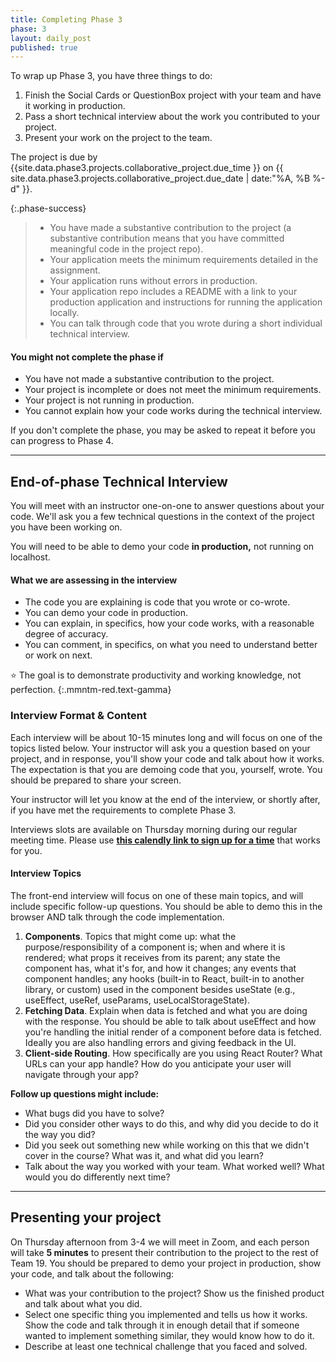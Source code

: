 ```yaml
---
title: Completing Phase 3
phase: 3
layout: daily_post
published: true
---
```


To wrap up Phase 3, you have three things to do:

1. Finish the Social Cards or QuestionBox project with your team and have it working in production.
2. Pass a short technical interview about the work you contributed to your project.
3. Present your work on the project to the team.

The project is due by {{site.data.phase3.projects.collaborative_project.due_time }} on {{ site.data.phase3.projects.collaborative_project.due_date | date:"%A, %B %-d" }}.

{:.phase-success}

> - You have made a substantive contribution to the project (a substantive contribution means that you have committed meaningful code in the project repo).
> - Your application meets the minimum requirements detailed in the assignment.
> - Your application runs without errors in production.
> - Your application repo includes a README with a link to your production application and instructions for running the application locally.
> - You can talk through code that you wrote during a short individual technical interview.

#### You might not complete the phase if

- You have not made a substantive contribution to the project.
- Your project is incomplete or does not meet the minimum requirements.
- Your project is not running in production.
- You cannot explain how your code works during the technical interview.

If you don't complete the phase, you may be asked to repeat it before you can progress to Phase 4.

---

## End-of-phase Technical Interview

You will meet with an instructor one-on-one to answer questions about your code. We'll ask you a few technical questions in the context of the project you have been working on.

You will need to be able to demo your code **in production,** not running on localhost.

#### What we are assessing in the interview

- The code you are explaining is code that you wrote or co-wrote.
- You can demo your code in production.
- You can explain, in specifics, how your code works, with a reasonable degree of accuracy.
- You can comment, in specifics, on what you need to understand better or work on next.

⭐ The goal is to demonstrate productivity and working knowledge, not perfection.
{:.mmntm-red.text-gamma}

### Interview Format & Content

Each interview will be about 10-15 minutes long and will focus on one of the topics listed below. Your instructor will ask you a question based on your project, and in response, you'll show your code and talk about how it works. The expectation is that you are demoing code that you, yourself, wrote. You should be prepared to share your screen.

Your instructor will let you know at the end of the interview, or shortly after, if you have met the requirements to complete Phase 3.

Interviews slots are available on Thursday morning during our regular meeting time. Please use **[this calendly link to sign up for a time](https://calendly.com/amy-at-momentum/end-of-phase-interview)** that works for you.


#### Interview Topics

The front-end interview will focus on one of these main topics, and will include specific follow-up questions. You should be able to demo this in the browser AND talk through the code implementation.

1. **Components**. Topics that might come up: what the purpose/responsibility of a component is; when and where it is rendered; what props it receives from its parent; any state the component has, what it's for, and how it changes; any events that component handles; any hooks (built-in to React, built-in to another library, or custom) used in the component besides useState (e.g., useEffect, useRef, useParams, useLocalStorageState).
2. **Fetching Data**. Explain when data is fetched and what you are doing with the response. You should be able to talk about useEffect and how you're handling the initial render of a component before data is fetched. Ideally you are also handling errors and giving feedback in the UI.
3. **Client-side Routing**. How specifically are you using React Router? What URLs can your app handle? How do you anticipate your user will navigate through your app?

**Follow up questions might include:**
- What bugs did you have to solve?
- Did you consider other ways to do this, and why did you decide to do it the way you did?
- Did you seek out something new while working on this that we didn't cover in the course? What was it, and what did you learn?
- Talk about the way you worked with your team. What worked well? What would you do differently next time?

---

## Presenting your project

On Thursday afternoon from 3-4 we will meet in Zoom, and each person will take **5 minutes** to present their contribution to the project to the rest of Team 19. You should be prepared to demo your project in production, show your code, and talk about the following:

- What was your contribution to the project? Show us the finished product and talk about what you did.
- Select one specific thing you implemented and tells us how it works. Show the code and talk through it in enough detail that if someone wanted to implement something similar, they would know how to do it.
- Describe at least one technical challenge that you faced and solved. 
